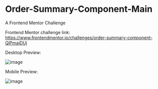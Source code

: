 # Order-Summary-Component-Main
A Frontend Mentor Challenge

Frontend Mentor challenge link: https://www.frontendmentor.io/challenges/order-summary-component-QlPmajDUj


Desktop Preview: 



![image](https://github.com/VPontis15/Order-Summary-Component-Main/assets/94546957/bab9cb02-8c66-4d2d-aa2b-c369fff018d6)




Mobile Preview: 




![image](https://github.com/VPontis15/Order-Summary-Component-Main/assets/94546957/f2f56748-4be9-4772-9930-2b149eb11e75)

